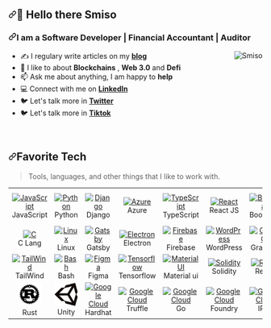 
 <article class="markdown-body entry-content container-lg f5" itemprop="text"><h1 align="left" id="user-content-smisomazibuko-title" dir="auto"><a id="user-content-wave-hello-there-im-Smiso" class="anchor" aria-hidden="true" href="#wave-hello-there-im-Smiso"><svg class="octicon octicon-link" viewBox="0 0 16 16" version="1.1" width="16" height="16" aria-hidden="true"><path fill-rule="evenodd" d="M7.775 3.275a.75.75 0 001.06 1.06l1.25-1.25a2 2 0 112.83 2.83l-2.5 2.5a2 2 0 01-2.83 0 .75.75 0 00-1.06 1.06 3.5 3.5 0 004.95 0l2.5-2.5a3.5 3.5 0 00-4.95-4.95l-1.25 1.25zm-4.69 9.64a2 2 0 010-2.83l2.5-2.5a2 2 0 012.83 0 .75.75 0 001.06-1.06 3.5 3.5 0 00-4.95 0l-2.5 2.5a3.5 3.5 0 004.95 4.95l1.25-1.25a.75.75 0 00-1.06-1.06l-1.25 1.25a2 2 0 01-2.83 0z"></path></svg></a><g-emoji class="g-emoji" alias="wave" fallback-src="https://github.githubassets.com/images/icons/emoji/unicode/1f44b.png">👋</g-emoji> Hello there Smiso</h1>
<h3 align="left" dir="auto"><a id="user-content-i-am-a-software-developer-" class="anchor" aria-hidden="true" href="#i-am-a-software-developer-"><svg class="octicon octicon-link" viewBox="0 0 16 16" version="1.1" width="16" height="16" aria-hidden="true"><path fill-rule="evenodd" d="M7.775 3.275a.75.75 0 001.06 1.06l1.25-1.25a2 2 0 112.83 2.83l-2.5 2.5a2 2 0 01-2.83 0 .75.75 0 00-1.06 1.06 3.5 3.5 0 004.95 0l2.5-2.5a3.5 3.5 0 00-4.95-4.95l-1.25 1.25zm-4.69 9.64a2 2 0 010-2.83l2.5-2.5a2 2 0 012.83 0 .75.75 0 001.06-1.06 3.5 3.5 0 00-4.95 0l-2.5 2.5a3.5 3.5 0 004.95 4.95l1.25-1.25a.75.75 0 00-1.06-1.06l-1.25 1.25a2 2 0 01-2.83 0z"></path></svg></a>I am a Software Developer | Financial Accountant | Auditor</h3>
<a href="#Smiso-title">
  <img src="https://github-readme-stats.vercel.app/api?username=SmisoMazibuko&amp;show_icons=true&amp;theme=react&amp;count_private=true&amp;include_all_commits=truhttps://camo.githubusercontent.com/48f63084646e7bc2a375a394e472c927d5ed8d62388c3cc577d6cdf3328811e6/68747470733a2f2f6769746875622d726561646d652d73746174732e76657263656c2e6170702f6170693f757365726e616d653d73756861696c6b616b61722673686f775f69636f6e733d74727565267468656d653d726561637426636f756e745f707269766174653d7472756526696e636c7564655f616c6c5f636f6d6d6974733d74727565" alt="Smiso" align="right" data-canonical-src="https://github-readme-stats.vercel.app/api?username=SmisoMazibuko&amp;show_icons=true&amp;theme=react&amp;count_private=true&amp;include_all_commits=true" style="max-width: 100%;">
</a>
<ul data-sourcepos="10:1-16:0" dir="auto">
 <li><g-emoji class="g-emoji" alias="writing_hand" fallback-src="https://github.githubassets.com/images/icons/emoji/unicode/270d.png">✍️</g-emoji>  I regulary write articles on my <strong><a href="http://smiso.xyz/" title="Personal Website" rel="nofollow">blog</a></strong></li>
<li data-sourcepos="12:1-12:76"><g-emoji class="g-emoji" alias="speech_balloon" fallback-src="https://github.githubassets.com/images/icons/emoji/unicode/1f4ac.png">💬</g-emoji>  I like to about <strong>Blockchains</strong> , <strong>Web 3.0</strong> and <strong>Defi</strong></li>
 
<li data-sourcepos="13:1-13:63"><g-emoji class="g-emoji" alias="mailbox" fallback-src="https://github.githubassets.com/images/icons/emoji/unicode/1f4eb.png">📫</g-emoji>  Ask me about anything, I am happy to <strong>help</strong></li>
<li data-sourcepos="14:1-14:52"><g-emoji class="g-emoji" alias="computer" fallback-src="https://github.githubassets.com/images/icons/emoji/unicode/1f4bb.png">💻</g-emoji>  Connect with me on <strong><a href="https://www.linkedin.com/in/simisomazibuko" title="LinkedIn" rel="nofollow">LinkedIn</a></strong></li>
<li data-sourcepos="15:1-16:0"><g-emoji class="g-emoji" alias="bird" fallback-src="https://github.githubassets.com/images/icons/emoji/unicode/1f426.png">🐦</g-emoji>  Let's talk more in <strong><a href="https://twitter.com/Smisomazibuko" title="Twitter" rel="nofollow">Twitter</a></strong></li>
 <li data-sourcepos="15:1-16:0"><g-emoji class="g-emoji" alias="bird" fallback-src="https://github.githubassets.com/images/icons/emoji/unicode/1f426.png">🐦</g-emoji>  Let's talk more in <strong><a href="https://www.tiktok.com/@smiso.eth?lang=en" title="Tiktok" rel="nofollow">Tiktok</a></strong></li>
</ul>
<br>
<h2 align="left" id="user-content-Smiso-tech" dir="auto"><a id="user-content-favorite-tech" class="anchor" aria-hidden="true" href="#favorite-tech"><svg class="octicon octicon-link" viewBox="0 0 16 16" version="1.1" width="16" height="16" aria-hidden="true"><path fill-rule="evenodd" d="M7.775 3.275a.75.75 0 001.06 1.06l1.25-1.25a2 2 0 112.83 2.83l-2.5 2.5a2 2 0 01-2.83 0 .75.75 0 00-1.06 1.06 3.5 3.5 0 004.95 0l2.5-2.5a3.5 3.5 0 00-4.95-4.95l-1.25 1.25zm-4.69 9.64a2 2 0 010-2.83l2.5-2.5a2 2 0 012.83 0 .75.75 0 001.06-1.06 3.5 3.5 0 00-4.95 0l-2.5 2.5a3.5 3.5 0 004.95 4.95l1.25-1.25a.75.75 0 00-1.06-1.06l-1.25 1.25a2 2 0 01-2.83 0z"></path></svg></a>Favorite Tech</h2>
<blockquote data-sourcepos="21:1-21:62">
<p data-sourcepos="21:3-21:62" dir="auto">Tools, languages, and other things that I like to work with.</p>
</blockquote>
<table align="center">
  <tbody><tr>
    <td align="center" width="96">
      <a href="#smisomazibuko-tech">
        <img src="https://camo.githubusercontent.com/b4ff7f14956d1e50e56f37992f87c6a73166345ea928b6dbe1140db457b9707b/68747470733a2f2f75706c6f61642e77696b696d656469612e6f72672f77696b6970656469612f636f6d6d6f6e732f7468756d622f392f39392f556e6f6666696369616c5f4a6176615363726970745f6c6f676f5f322e7376672f3130323470782d556e6f6666696369616c5f4a6176615363726970745f6c6f676f5f322e7376672e706e67" width="48" height="48" alt="JavaScript" data-canonical-src="https://upload.wikimedia.org/wikipedia/commons/thumb/9/99/Unofficial_JavaScript_logo_2.svg/1024px-Unofficial_JavaScript_logo_2.svg.png" style="max-width: 100%;">
      </a>
      <br>JavaScript
    </td>
    <td align="center" width="96">
      <a href="#smisomazibuko-tech">
        <img src="https://camo.githubusercontent.com/4575a0a9c24b0dfd5cf21d206f98b5f72761eaaa139f4debdbb526162170485c/68747470733a2f2f75706c6f61642e77696b696d656469612e6f72672f77696b6970656469612f636f6d6d6f6e732f7468756d622f632f63332f507974686f6e2d6c6f676f2d6e6f746578742e7376672f3132303070782d507974686f6e2d6c6f676f2d6e6f746578742e7376672e706e67" width="48" height="48" alt="Python" data-canonical-src="https://upload.wikimedia.org/wikipedia/commons/thumb/c/c3/Python-logo-notext.svg/1200px-Python-logo-notext.svg.png" style="max-width: 100%;">
      </a>
      <br>Python
    </td>
    <td align="center" width="96">
      <a href="#smisomazibuko-tech">
        <img src="https://camo.githubusercontent.com/537f66454b766b0d56da91225206ebf6d28ecff24d84668d52cf9430e02460fd/68747470733a2f2f63646e2e776f726c64766563746f726c6f676f2e636f6d2f6c6f676f732f646a616e676f2e737667" width="48" height="48" alt="Django" data-canonical-src="https://cdn.worldvectorlogo.com/logos/django.svg" style="max-width: 100%;">
      </a>
      <br>Django
    </td>
    <td align="center" width="96">
      <a href="#smisomazibuko-tech">
        <img src="https://camo.githubusercontent.com/bce4a35be96d1282bc9250212074d0a6ea401fb9003cd9079eaed951144281ee/68747470733a2f2f692e6962622e636f2f6a444772337a302f617a7572652d72656d6f766562672d707265766965772e706e67" width="48" height="48" alt="Azure" data-canonical-src="https://i.ibb.co/jDGr3z0/azure-removebg-preview.png" style="max-width: 100%;">
      </a>
      <br>Azure
    </td>
    <td align="center" width="96">
      <a href="#smisomazibuko-tech">
        <img src="https://camo.githubusercontent.com/9255dba4a9ad5a906afd63a77b2d3498cbd7fa527008a417968683f5e8e545b2/68747470733a2f2f75706c6f61642e77696b696d656469612e6f72672f77696b6970656469612f636f6d6d6f6e732f7468756d622f342f34632f547970657363726970745f6c6f676f5f323032302e7376672f3132303070782d547970657363726970745f6c6f676f5f323032302e7376672e706e67" width="48" height="48" alt="TypeScript" data-canonical-src="https://upload.wikimedia.org/wikipedia/commons/thumb/4/4c/Typescript_logo_2020.svg/1200px-Typescript_logo_2020.svg.png" style="max-width: 100%;">
      </a>
      <br>TypeScript
    </td>
    <td align="center" width="96">
      <a href="#smisomazibuko-tech">
        <img src="https://camo.githubusercontent.com/77f6f4ed2bcf02341da77ebed65c13650c351a5256739d5f7deb535d2f91ada8/68747470733a2f2f6272616e646c6f676f732e6e65742f77702d636f6e74656e742f75706c6f6164732f323032302f30392f72656163742d6c6f676f2e706e67" width="48" height="48" alt="React" data-canonical-src="https://brandlogos.net/wp-content/uploads/2020/09/react-logo.png" style="max-width: 100%;">
      </a>
      <br>React JS
    </td>
    <td align="center" width="96">
      <a href="#smisomazibukor-tech">
        <img src="https://camo.githubusercontent.com/4112948ca937900fbcd0eb4a0ed71f8672399586f4614ef7119268d079207878/68747470733a2f2f63646e2e776f726c64766563746f726c6f676f2e636f6d2f6c6f676f732f626f6f7473747261702d342e737667" width="48" height="48" alt="Bootstrap" data-canonical-src="https://cdn.worldvectorlogo.com/logos/bootstrap-4.svg" style="max-width: 100%;">
      </a>
      <br>Bootstrap
    </td>
    <td align="center" width="96">
      <a href="#smisomazibuko-tech">
        <img src="https://raw.githubusercontent.com/github/explore/80688e429a7d4ef2fca1e82350fe8e3517d3494d/topics/nodejs/nodejs.png" width="48" height="48" alt="Node JS" style="max-width: 100%;">
      </a>
      <br>Node JS
    </td>
     <td align="center" width="96"> 
      <a href="#smisomazibuko-tech">
        <img src="https://camo.githubusercontent.com/78db309f221af61d56bd176701a9fde24b3ceb12e801476c5908248abbd42cc5/68747470733a2f2f692e6962622e636f2f515848634d764d2f3538343831303231636566313031346330623565343934622e706e67" width="48" height="48" alt="Mongo DB" data-canonical-src="https://i.ibb.co/QXHcMvM/58481021cef1014c0b5e494b.png" style="max-width: 100%;">
      </a>
      <br>MongoDB
    </td>
  </tr>
  <tr>
    <td align="center" width="96"> 
      <a href="#smisomazibuko-tech">
        <img src="https://camo.githubusercontent.com/cf6794e0235f441a822a4f87f0b4e8dfa5bc54c10e45b499f80be36a387d5cdc/68747470733a2f2f696d672e69636f6e73382e636f6d2f636f6c6f722f3435322f632d70726f6772616d6d696e672e706e67" width="48" height="48" alt="C" data-canonical-src="https://img.icons8.com/color/452/c-programming.png" style="max-width: 100%;">
      </a>
      <br>C Lang
    </td>
    <td align="center" width="96">
      <a href="#smisomazibuko-tech">
        <img src="https://camo.githubusercontent.com/d7574156c7a1844d3c2907bae0e76254cca759290c08e08a6ef2bd7543c8c0ca/68747470733a2f2f692e6962622e636f2f737331374b47302f63376238313133323437666563643833626439623565643562643366333464352d72656d6f766562672d707265766965772e706e67" width="48" height="48" alt="Linux" style="max-width: 100%;">
      </a>
      <br>Linux
    </td>
    <td align="center" width="96">
      <a href="#smisomazibuko-tech">
        <img src="https://camo.githubusercontent.com/ef2f8c9f759a1ade82b0762f46be683c71381cdda5d71751dbd809c4452655f5/68747470733a2f2f7374617469632e63646e6c6f676f2e636f6d2f6c6f676f732f672f34322f6761747362792e737667" width="48" height="48" alt="Gatsby" data-canonical-src="https://static.cdnlogo.com/logos/g/42/gatsby.svg" style="max-width: 100%;">
      </a>
      <br>Gatsby
    </td>
    <td align="center" width="96">
      <a href="#smisomazibukor-tech">
        <img src="https://camo.githubusercontent.com/8343b1dd5a2e2baceb5b855871f1827a67c8e809f084ce445a0bf2ede942fede/68747470733a2f2f75706c6f61642e77696b696d656469612e6f72672f77696b6970656469612f636f6d6d6f6e732f7468756d622f392f39312f456c656374726f6e5f536f6674776172655f4672616d65776f726b5f4c6f676f2e7376672f3130323470782d456c656374726f6e5f536f6674776172655f4672616d65776f726b5f4c6f676f2e7376672e706e67" width="48" height="48" alt="Electron" data-canonical-src="https://upload.wikimedia.org/wikipedia/commons/thumb/9/91/Electron_Software_Framework_Logo.svg/1024px-Electron_Software_Framework_Logo.svg.png" style="max-width: 100%;">
      </a>
      <br>Electron
    </td>
    <td align="center" width="96">
      <a href="#smisomazibuko-tech">
        <img src="https://camo.githubusercontent.com/2e6d661a09d1a54015bfbbd01ce1d540fde800af1ce3df9a304a872cde508387/68747470733a2f2f342e62702e626c6f6773706f742e636f6d2f2d72744e52564d33614976492f584a585f5530375a2d49492f41414141414141414a58592f5970644f6f343930465467644b4f784d347144472d322d457a634e4641576b4b41434b34424741595943772f73313630302f6c6f676f253242666972656261736525324269636f6e2e706e67" width="48" height="48" alt="Firebase" data-canonical-src="https://4.bp.blogspot.com/-rtNRVM3aIvI/XJX_U07Z-II/AAAAAAAAJXY/YpdOo490FTgdKOxM4qDG-2-EzcNFAWkKACK4BGAYYCw/s1600/logo%2Bfirebase%2Bicon.png" style="max-width: 100%;">
      </a>
      <br>Firebase
    </td>
    <td align="center" width="96">
      <a href="#smisomazibuko-tech">
        <img src="https://camo.githubusercontent.com/614792ac734b285bdb170e3fb15b97ac1db3a8dc964a4e345219859e7b31c089/68747470733a2f2f75706c6f61642e77696b696d656469612e6f72672f77696b6970656469612f636f6d6d6f6e732f7468756d622f392f39382f576f726450726573735f626c75655f6c6f676f2e7376672f34383070782d576f726450726573735f626c75655f6c6f676f2e7376672e706e67" width="48" height="48" alt="WordPress" data-canonical-src="https://upload.wikimedia.org/wikipedia/commons/thumb/9/98/WordPress_blue_logo.svg/480px-WordPress_blue_logo.svg.png" style="max-width: 100%;">
      </a>
      <br>WordPress
    </td>
    <td align="center" width="96">
      <a href="#smisomazibuko-tech">
        <img src="https://camo.githubusercontent.com/e2068742ab6d6ed7ea5efd65f9cb90e090a3f2cb9c0e12247bb50d5ebe20a137/68747470733a2f2f75706c6f61642e77696b696d656469612e6f72672f77696b6970656469612f636f6d6d6f6e732f7468756d622f312f31372f4772617068514c5f4c6f676f2e7376672f3230343870782d4772617068514c5f4c6f676f2e7376672e706e67" width="48" height="48" alt="GraphQL" data-canonical-src="https://upload.wikimedia.org/wikipedia/commons/thumb/1/17/GraphQL_Logo.svg/2048px-GraphQL_Logo.svg.png" style="max-width: 100%;">
      </a>
      <br>GraphQL
    </td>
    <td align="center" width="96">
      <a href="#smisomazibuko-tech">
        <img src="https://camo.githubusercontent.com/48ce7b3d6142f23bbb15ffa4b1e3d6af2d98fe8828a343f2801b6972c7086882/68747470733a2f2f75706c6f61642e77696b696d656469612e6f72672f77696b6970656469612f636f6d6d6f6e732f7468756d622f332f33662f4769745f69636f6e2e7376672f3132303070782d4769745f69636f6e2e7376672e706e67" width="48" height="48" alt="Git" data-canonical-src="https://upload.wikimedia.org/wikipedia/commons/thumb/3/3f/Git_icon.svg/1200px-Git_icon.svg.png" style="max-width: 100%;">
      </a>
      <br>Git
    </td>
    <td align="center" width="96">
      <a href="#smisomazibuko-tech">
        <img src="https://camo.githubusercontent.com/202eed04c5aef73d6e2e0d4cd935ef0c1c3a92b6e636c4d45d571bf0d96186a1/68747470733a2f2f692e6962622e636f2f4c7a6d597044582f3134362d313436363930322d7068702d6c6f676f2d706e672d7472616e73706172656e742d7068702d6c6f676f2d706e672d706e672d72656d6f766562672d707265766965772e706e67" width="48" height="48" alt="PHP" data-canonical-src="https://i.ibb.co/LzmYpDX/146-1466902-php-logo-png-transparent-php-logo-png-png-removebg-preview.png" style="max-width: 100%;">
      </a>
      <br>PHP
    </td>
  </tr>
   <tr>
    <td align="center" width="96">
      <a href="#smisomazibuko-tech">
        <img src="https://camo.githubusercontent.com/394ba38797d83799a16f1cb2fd3fc8f607b9fb116f49cf1e1b64eacff9844602/68747470733a2f2f75706c6f61642e77696b696d656469612e6f72672f77696b6970656469612f636f6d6d6f6e732f7468756d622f642f64352f5461696c77696e645f4353535f4c6f676f2e7376672f3230343870782d5461696c77696e645f4353535f4c6f676f2e7376672e706e67" width="48" height="48" alt="TailWind" data-canonical-src="https://upload.wikimedia.org/wikipedia/commons/thumb/d/d5/Tailwind_CSS_Logo.svg/2048px-Tailwind_CSS_Logo.svg.png" style="max-width: 100%;">
      </a>
      <br>TailWind
    </td>
    <td align="center" width="96">
      <a href="#smisomazibuko-tech">
        <img src="https://camo.githubusercontent.com/e3f6935657041503635cf35ce77956970f368af447d0f2d51b7202d1372ba056/68747470733a2f2f626173686c6f676f2e636f6d2f696d672f73796d626f6c2f706e672f66756c6c5f636f6c6f7265645f6461726b2e706e67" width="48" height="48" alt="Bash" data-canonical-src="https://bashlogo.com/img/symbol/png/full_colored_dark.png" style="max-width: 100%;">
      </a>
      <br>Bash
    </td>
    <td align="center" width="96">
      <a href="#smisomazibuko-tech">
        <img src="https://camo.githubusercontent.com/961f17745af8dad4571761c9a28b08a1faf612a25067e019d7b54ce3d40c5841/68747470733a2f2f75706c6f61642e77696b696d656469612e6f72672f77696b6970656469612f636f6d6d6f6e732f332f33332f4669676d612d6c6f676f2e737667" width="45" height="45" alt="Figma" data-canonical-src="https://upload.wikimedia.org/wikipedia/commons/3/33/Figma-logo.svg" style="max-width: 100%;">
      </a>
      <br>Figma
    </td>
    <td align="center" width="96">
      <a href="#smisomazibuko-tech">
        <img src="https://camo.githubusercontent.com/b37a6f7520a19b76cdb4d21dcba8efb6bf0fb77c12710a6ba24105f0ef46fb2e/68747470733a2f2f75706c6f61642e77696b696d656469612e6f72672f77696b6970656469612f636f6d6d6f6e732f7468756d622f322f32642f54656e736f72666c6f775f6c6f676f2e7376672f3132303070782d54656e736f72666c6f775f6c6f676f2e7376672e706e67" width="48" height="48" alt="Tensorflow" data-canonical-src="https://upload.wikimedia.org/wikipedia/commons/thumb/2/2d/Tensorflow_logo.svg/1200px-Tensorflow_logo.svg.png" style="max-width: 100%;">
      </a>
      <br>Tensorflow
    </td>
    <td align="center" width="96">
      <a href="#smisomazibuko-tech">
        <img src="https://camo.githubusercontent.com/2815ce68de5780e7190220df54b1e1da15ad9dc71a78297850c095802492931f/68747470733a2f2f6d656469612e7a65656d6c792e636f6d2f7a65656d6c792f70726f647563742f6d6174657269616c2d75692e706e67" width="48" height="48" alt="Material UI" data-canonical-src="https://media.zeemly.com/zeemly/product/material-ui.png" style="max-width: 100%;">
      </a>
      <br>Material ui
    </td>
    <td align="center" width="96">
      <a href="#smisomazibuko-tech">
        <img src="https://camo.githubusercontent.com/62c267a4c755f9166bcd70a1026bdabf8b4556ad8044f70a0f3d010856910884/68747470733a2f2f63646e2e69636f6e2d69636f6e732e636f6d2f69636f6e73322f323130372f504e472f3531322f66696c655f747970655f736f6c69646974795f69636f6e5f3133303135362e706e67" width="48" height="48" alt="Solidity" data-canonical-src="https://cdn.icon-icons.com/icons2/2107/PNG/512/file_type_solidity_icon_130156.png" style="max-width: 100%;">
      </a>
      <br>Solidity
    </td>
     <td align="center" width="96"> 
      <a href="#smisomazibuko-tech">
        <img src="https://camo.githubusercontent.com/7b7f04b16cc2d2d4a32985710e4d640985337a32bbb1e60cdacede2c8a4ae57b/68747470733a2f2f63646e2e776f726c64766563746f726c6f676f2e636f6d2f6c6f676f732f72656475782e737667" width="48" height="48" alt="Redux" data-canonical-src="https://cdn.worldvectorlogo.com/logos/redux.svg" style="max-width: 100%;">
      </a>
      <br>Redux
    </td>
          <td align="center" width="96"> 
      <a href="#smisomazibuko-tech">
        <img src="https://raw.githubusercontent.com/samfromaway/samfromaway/master/.github/images/nextjs.png" width="48" height="48" alt="Next JS" style="max-width: 100%;">
      </a>
      <br>Next JS
    </td>
             <td align="center" width="96"> 
      <a href="#smisomazibuko-tech">
        <img src="https://camo.githubusercontent.com/1823ddb4508f68ad6ae3993982ba87780ae5792503597e1471a9ea61e9f21fa5/68747470733a2f2f6272616e646570732e636f6d2f6c6f676f2d646f776e6c6f61642f472f476f6f676c652d436c6f75642d6c6f676f2d766563746f722d30312e737667" width="48" height="48" alt="Google Cloud" data-canonical-src="https://brandeps.com/logo-download/G/Google-Cloud-logo-vector-01.svg" style="max-width: 100%;">
      </a>
      <br>G Cloud
    </td>
     </tr>
  <tr> 
     <td align="center" width="96"> 
      <a href="#smisomazibuko-tech">
        <img src="https://github.com/devicons/devicon/blob/master/icons/rust/rust-plain.svg" width="48" height="48" alt="Google Cloud" data-canonical-src="https://brandeps.com/logo-download/G/Google-Cloud-logo-vector-01.svg" style="max-width: 100%;">
      </a>
      <br>Rust
    </td><td align="center" width="96"> 
      <a href="#smisomazibuko-tech">
        <img src="https://github.com/devicons/devicon/blob/master/icons/unity/unity-original.svg" style="max-width: 100%;">
      </a>
      <br>Unity
    </td><td align="center" width="96"> 
      <a href="#smisomazibuko-tech">
        <img src="https://hardhat.org/favicon-32x32.png" width="48" height="48" alt="Google Cloud" data-canonical-src="https://brandeps.com/logo-download/G/Google-Cloud-logo-vector-01.svg" style="max-width: 100%;">
      </a>
      <br>Hardhat
    </td><td align="center" width="96"> 
      <a href="#smisomazibuko-tech">
        <img src="https://trufflesuite.com/img/truffle-logo-dark.svg" width="48" height="48" alt="Google Cloud" data-canonical-src="https://brandeps.com/logo-download/G/Google-Cloud-logo-vector-01.svg" style="max-width: 100%;">
      </a>
      <br>Truffle
    </td><td align="center" width="96"> 
      <a href="#smisomazibuko-tech">
        <img src="https://go.dev/images/go-logo-blue.svg" width="48" height="48" alt="Google Cloud" data-canonical-src="https://brandeps.com/logo-download/G/Google-Cloud-logo-vector-01.svg" style="max-width: 100%;">
      </a>
      <br>Go
    </td><td align="center" width="96"> 
      <a href="#smisomazibuko-tech">
        <img src="https://getfoundry.sh/logo.png" width="48" height="48" alt="Google Cloud" data-canonical-src="https://brandeps.com/logo-download/G/Google-Cloud-logo-vector-01.svg" style="max-width: 100%;">
      </a>
      <br>Foundry
    </td>
   <td align="center" width="96"> 
      <a href="#smisomazibuko-tech">
        <img src="https://docs.ipfs.io/images/ipfs-logo.svg" width="48" height="48" alt="Google Cloud" data-canonical-src="https://brandeps.com/logo-download/G/Google-Cloud-logo-vector-01.svg" style="max-width: 100%;">
      </a>
      <br>IPFS
    </td>
   <td align="center" width="96"> 
      <a href="#smisomazibuko-tech">
        <img src="https://kubernetes.io/images/kubernetes-192x192.png" width="48" height="48" alt="Google Cloud" data-canonical-src="https://brandeps.com/logo-download/G/Google-Cloud-logo-vector-01.svg" style="max-width: 100%;">
      </a>
      <br>Kubernetes
    </td>
   <td align="center" width="96"> 
      <a href="#smisomazibuko-tech">
        <img src="https://www.docker.com/wp-content/uploads/2022/03/Moby-logo.png" width="48" height="48" alt="Google Cloud" data-canonical-src="https://brandeps.com/logo-download/G/Google-Cloud-logo-vector-01.svg" style="max-width: 100%;">
      </a>
      <br>Docker
    </td>
  </tr>
</tbody></table>


